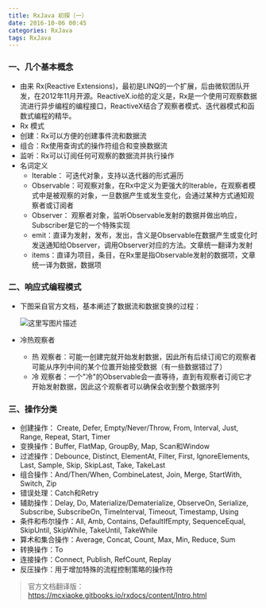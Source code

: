 ```yaml
---
title: RxJava 初探（一）
date: 2016-10-06 00:45
categories: RxJava
tags: RxJava
---
```

### 一、几个基本概念
* 由来
	Rx(Reactive Extensions)，最初是LINQ的一个扩展，后由微软团队开发，在2012年11月开源。ReactiveX.io给的定义是，Rx是一个使用可观察数据流进行异步编程的编程接口，ReactiveX结合了观察者模式、迭代器模式和函数式编程的精华。
* Rx 模式
 * 创建：Rx可以方便的创建事件流和数据流
 * 组合：Rx使用查询式的操作符组合和变换数据流
 * 监听：Rx可以订阅任何可观察的数据流并执行操作
* 名词定义
	* Iterable： 可迭代对象，支持以迭代器的形式遍历
	* Observable：可观察对象，在Rx中定义为更强大的Iterable，在观察者模式中是被观察的对象，一旦数据产生或发生变化，会通过某种方式通知观察者或订阅者
	* Observer： 观察者对象，监听Observable发射的数据并做出响应，Subscriber是它的一个特殊实现
	* emit：直译为发射，发布，发出，含义是Observable在数据产生或变化时发送通知给Observer，调用Observer对应的方法。文章统一翻译为发射
	* items：直译为项目，条目，在Rx里是指Observable发射的数据项，文章统一译为数据，数据项

### 二、响应式编程模式
* 下图采自官方文档，基本阐述了数据流和数据变换的过程：
	
	![这里写图片描述](http://7xr1vo.com1.z0.glb.clouddn.com/rxjava%E7%AE%80%E5%8D%95%E5%9B%BE%E8%A7%A3.png)
* 冷热观察者
	* 热 观察者：可能一创建完就开始发射数据，因此所有后续订阅它的观察者可能从序列中间的某个位置开始接受数据（有一些数据错过了）
	* 冷 观察者：一个"冷"的Observable会一直等待，直到有观察者订阅它才开始发射数据，因此这个观察者可以确保会收到整个数据序列

### 三、操作分类
* 创建操作： Create, Defer, Empty/Never/Throw, From, Interval, Just, Range, Repeat, Start, Timer
* 变换操作：Buffer, FlatMap, GroupBy, Map, Scan和Window
* 过滤操作：Debounce, Distinct, ElementAt, Filter, First, IgnoreElements, Last, Sample, Skip, SkipLast, Take, TakeLast
* 组合操作：And/Then/When, CombineLatest, Join, Merge, StartWith, Switch, Zip
* 错误处理：Catch和Retry
* 辅助操作：Delay, Do, Materialize/Dematerialize, ObserveOn, Serialize, Subscribe, SubscribeOn, TimeInterval, Timeout, Timestamp, Using
* 条件和布尔操作：All, Amb, Contains, DefaultIfEmpty, SequenceEqual, SkipUntil, SkipWhile, TakeUntil, TakeWhile
* 算术和集合操作：Average, Concat, Count, Max, Min, Reduce, Sum
* 转换操作：To
* 连接操作：Connect, Publish, RefCount, Replay
* 反压操作：用于增加特殊的流程控制策略的操作符

> 官方文档翻译版：https://mcxiaoke.gitbooks.io/rxdocs/content/Intro.html